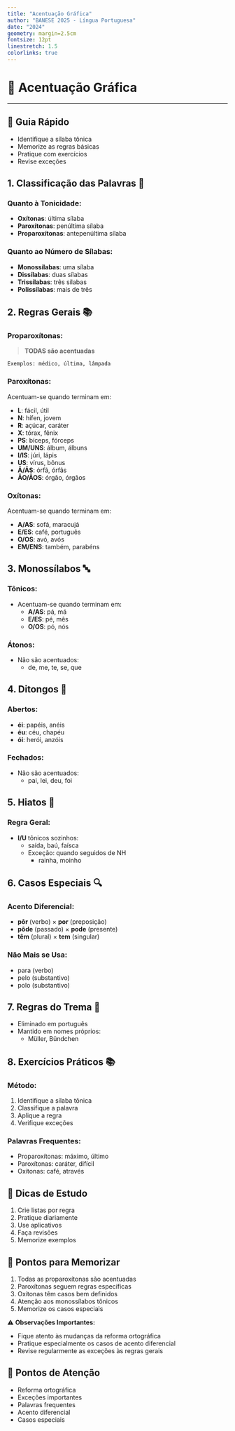 ```yaml
---
title: "Acentuação Gráfica"
author: "BANESE 2025 - Língua Portuguesa"
date: "2024"
geometry: margin=2.5cm
fontsize: 12pt
linestretch: 1.5
colorlinks: true
---
```


# 📝 Acentuação Gráfica

---

## 🎯 Guia Rápido
- Identifique a sílaba tônica
- Memorize as regras básicas
- Pratique com exercícios
- Revise exceções

## 1. Classificação das Palavras 📝
### Quanto à Tonicidade:
- **Oxítonas**: última sílaba
- **Paroxítonas**: penúltima sílaba
- **Proparoxítonas**: antepenúltima sílaba

### Quanto ao Número de Sílabas:
- **Monossílabas**: uma sílaba
- **Dissílabas**: duas sílabas
- **Trissílabas**: três sílabas
- **Polissílabas**: mais de três

## 2. Regras Gerais 📚
### Proparoxítonas:
> **TODAS são acentuadas**
```
Exemplos: médico, última, lâmpada
```

### Paroxítonas:
Acentuam-se quando terminam em:
- **L**: fácil, útil
- **N**: hífen, jovem
- **R**: açúcar, caráter
- **X**: tórax, fênix
- **PS**: bíceps, fórceps
- **UM/UNS**: álbum, álbuns
- **I/IS**: júri, lápis
- **US**: vírus, bônus
- **Ã/ÃS**: órfã, órfãs
- **ÃO/ÃOS**: órgão, órgãos

### Oxítonas:
Acentuam-se quando terminam em:
- **A/AS**: sofá, maracujá
- **E/ES**: café, português
- **O/OS**: avó, avós
- **EM/ENS**: também, parabéns

## 3. Monossílabos 🔤
### Tônicos:
- Acentuam-se quando terminam em:
  - **A/AS**: pá, má
  - **E/ES**: pé, mês
  - **O/OS**: pó, nós

### Átonos:
- Não são acentuados:
  - de, me, te, se, que

## 4. Ditongos 📖
### Abertos:
- **éi**: papéis, anéis
- **éu**: céu, chapéu
- **ói**: herói, anzóis

### Fechados:
- Não são acentuados:
  - pai, lei, deu, foi

## 5. Hiatos 📝
### Regra Geral:
- **I/U** tônicos sozinhos:
  - saída, baú, faísca
  - Exceção: quando seguidos de NH
    - rainha, moinho

## 6. Casos Especiais 🔍
### Acento Diferencial:
- **pôr** (verbo) × **por** (preposição)
- **pôde** (passado) × **pode** (presente)
- **têm** (plural) × **tem** (singular)

### Não Mais se Usa:
- para (verbo)
- pelo (substantivo)
- polo (substantivo)

## 7. Regras do Trema 📌
- Eliminado em português
- Mantido em nomes próprios:
  - Müller, Bündchen

## 8. Exercícios Práticos 📚
### Método:
1. Identifique a sílaba tônica
2. Classifique a palavra
3. Aplique a regra
4. Verifique exceções

### Palavras Frequentes:
- Proparoxítonas: máximo, último
- Paroxítonas: caráter, difícil
- Oxítonas: café, através

## 📌 Dicas de Estudo
1. Crie listas por regra
2. Pratique diariamente
3. Use aplicativos
4. Faça revisões
5. Memorize exemplos

## 📌 Pontos para Memorizar
1. Todas as proparoxítonas são acentuadas
2. Paroxítonas seguem regras específicas
3. Oxítonas têm casos bem definidos
4. Atenção aos monossílabos tônicos
5. Memorize os casos especiais

⚠️ **Observações Importantes:**
- Fique atento às mudanças da reforma ortográfica
- Pratique especialmente os casos de acento diferencial
- Revise regularmente as exceções às regras gerais

## 🎯 Pontos de Atenção
- Reforma ortográfica
- Exceções importantes
- Palavras frequentes
- Acento diferencial
- Casos especiais